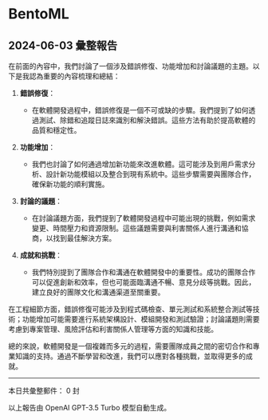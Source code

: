 # BentoML

## 2024-06-03 彙整報告

在前面的內容中，我們討論了一個涉及錯誤修復、功能增加和討論議題的主題。以下是我認為重要的內容梳理和總結：



1. **錯誤修復**：

   - 在軟體開發過程中，錯誤修復是一個不可或缺的步驟。我們提到了如何透過測試、除錯和追蹤日誌來識別和解決錯誤。這些方法有助於提高軟體的品質和穩定性。



2. **功能增加**：

   - 我們也討論了如何通過增加新功能來改進軟體。這可能涉及到用戶需求分析、設計新功能模組以及整合到現有系統中。這些步驟需要與團隊合作，確保新功能的順利實施。



3. **討論的議題**：

   - 在討論議題方面，我們提到了軟體開發過程中可能出現的挑戰，例如需求變更、時間壓力和資源限制。這些議題需要與利害關係人進行溝通和協商，以找到最佳解決方案。



4. **成就和挑戰**：

   - 我們特別提到了團隊合作和溝通在軟體開發中的重要性。成功的團隊合作可以促進創新和效率，但也可能面臨溝通不暢、意見分歧等挑戰。因此，建立良好的團隊文化和溝通渠道至關重要。



在工程細節方面，錯誤修復可能涉及到程式碼檢查、單元測試和系統整合測試等技術；功能增加可能需要進行系統架構設計、模組開發和測試驗證；討論議題則需要考慮到專案管理、風險評估和利害關係人管理等方面的知識和技能。



總的來說，軟體開發是一個複雜而多元的過程，需要團隊成員之間的密切合作和專業知識的支持。通過不斷學習和改進，我們可以應對各種挑戰，並取得更多的成就。



---



本日共彙整郵件： 0 封



以上報告由 OpenAI GPT-3.5 Turbo 模型自動生成。